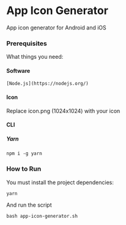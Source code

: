 # App Icon Generator

App icon generator for Android and iOS

### Prerequisites

What things you need:

#### Software

```
[Node.js](https://nodejs.org/)
```

#### Icon
Replace icon.png (1024x1024) with your icon

#### CLI

##### Yarn

```
npm i -g yarn
```

### How to Run

You must install the project dependencies:

```
yarn
```

And run the script

```
bash app-icon-generator.sh
```

